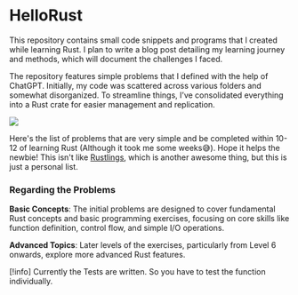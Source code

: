 # HelloRust
This repository contains small code snippets and programs that I created while learning Rust. I plan to write a blog post detailing my learning journey and methods, which will document the challenges I faced.

The repository features simple problems that I defined with the help of ChatGPT. Initially, my code was scattered across various folders and somewhat disorganized. To streamline things, I’ve consolidated everything into a Rust crate for easier management and replication.

<img src="https://w7.pngwing.com/pngs/114/914/png-transparent-rust-programming-language-logo-machine-learning-haskell-crab-animals-cartoon-crab-thumbnail.png">

Here's the list of problems that are very simple and be completed within 10-12 of learning Rust (Although it took me some weeks😅). Hope it helps the newbie! This isn't like [Rustlings](https://github.com/rust-lang/rustlings), which is another awesome thing, but this is just a personal list.

### Regarding the Problems
**Basic Concepts**: The initial problems are designed to cover fundamental Rust concepts and basic programming exercises, focusing on core skills like function definition, control flow, and simple I/O operations.

**Advanced Topics**: Later levels of the exercises, particularly from Level 6 onwards, explore more advanced Rust features.

[!info]
Currently the Tests are written. So you have to test the function individually.
